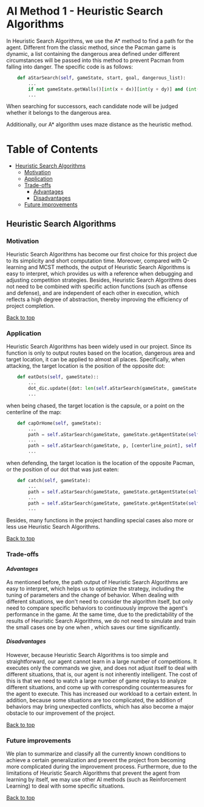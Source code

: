 # AI Method 1 - Heuristic Search Algorithms

In Heuristic Search Algorithms, we use the A* method to find a path for the agent. Different from the classic method, since the Pacman game is dynamic, a list containing the dangerous area defined under different circumstances will be passed into this method to prevent Pacman from falling into danger. The specific code is as follows:
```python
    def aStarSearch(self, gameState, start, goal, dangerous_list):
        ...
        if not gameState.getWalls()[int(x + dx)][int(y + dy)] and (int(x + dx), int(y + dy)) not in dangerous_list:
        ...
```
When searching for successors, each candidate node will be judged whether it belongs to the dangerous area.

Additionally, our A* algorithm uses maze distance as the heuristic method.

# Table of Contents
- [Heuristic Search Algorithms](#heuristic-search-algorithms)
  * [Motivation](#motivation)
  * [Application](#application)
  * [Trade-offs](#trade-offs)     
     - [Advantages](#advantages)
     - [Disadvantages](#disadvantages)
  * [Future improvements](#future-improvements)

## Heuristic Search Algorithms
### Motivation  
Heuristic Search Algorithms has become our first choice for this project due to its simplicity and short computation time. Moreover, compared with Q-learning and MCST methods, the output of Heuristic Search Algorithms is easy to interpret, which provides us with a reference when debugging and adjusting competition strategies. Besides, Heuristic Search Algorithms does not need to be combined with specific action functions (such as offense and defense), and are independent of each other in execution, which reflects a high degree of abstraction, thereby improving the efficiency of project completion.

[Back to top](#table-of-contents)

### Application  
Heuristic Search Algorithms has been widely used in our project. Since its function is only to output routes based on the location, dangerous area and target location, it can be applied to almost all places. Specifically, when attacking, the target location is the position of the opposite dot:
```python
    def eatDots(self, gameState)::
        ...
        dot_dic.update({dot: len(self.aStarSearch(gameState, gameState.getAgentState(self.index).getPosition(), [dot], self.notGo(gameState)))})
        ...
```
when being chased, the target location is the capsule, or a point on the centerline of the map:
```python
    def capOrHome(self, gameState):
        ...
        path = self.aStarSearch(gameState, gameState.getAgentState(self.index).getPosition(), [capsule], self.notGo(gameState))
        ...
        path = self.aStarSearch(gameState, p, [centerline_point], self.notGo(gameState))
        ...
```
when defending, the target location is the location of the opposite Pacman, or the position of our dot that was just eaten:
```python
    def catch(self, gameState):
        ...
        path = self.aStarSearch(gameState, gameState.getAgentState(self.index).getPosition(), [oppo_pacman], self.notGo(gameState))
        ...
        path = self.aStarSearch(gameState, gameState.getAgentState(self.index).getPosition(), [eatenFood[0]], self.notGo(gameState))
        ...
```
Besides, many functions in the project handling special cases also more or less use Heuristic Search Algorithms.

[Back to top](#table-of-contents)

### Trade-offs  
#### *Advantages*  
As mentioned before, the path output of Heuristic Search Algorithms are easy to interpret, which helps us to optimize the strategy, including the tuning of parameters and the change of behavior. When dealing with different situations, we don't need to consider the algorithm itself, but only need to compare specific behaviors to continuously improve the agent's performance in the game. At the same time, due to the predictability of the results of Heuristic Search Algorithms, we do not need to simulate and train the small cases one by one when , which saves our time significantly.
#### *Disadvantages*
However, because Heuristic Search Algorithms is too simple and straightforward, our agent cannot learn in a large number of competitions. It executes only the commands we give, and does not adjust itself to deal with different situations, that is, our agent is not inherently intelligent. The cost of this is that we need to watch a large number of game replays to analyze different situations, and come up with corresponding countermeasures for the agent to execute. This has increased our workload to a certain extent. In addition, because some situations are too complicated, the addition of behaviors may bring unexpected conflicts, which has also become a major obstacle to our improvement of the project.

[Back to top](#table-of-contents)

### Future improvements  
We plan to summarize and classify all the currently known conditions to achieve a certain generalization and prevent the project from becoming more complicated during the improvement process. Furthermore, due to the limitations of Heuristic Search Algorithms that prevent the agent from learning by itself, we may use other AI methods (such as Reinforcement Learning) to deal with some specific situations.

[Back to top](#table-of-contents)
